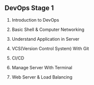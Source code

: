 ## DevOps Stage 1
1. Introduction to DevOps

2. Basic Shell & Computer Networking

3. Understand Application in Server

4. VCS(Version Control System) With Git

5. CI/CD

6. Manage Server With Terminal

7. Web Server & Load Balancing

